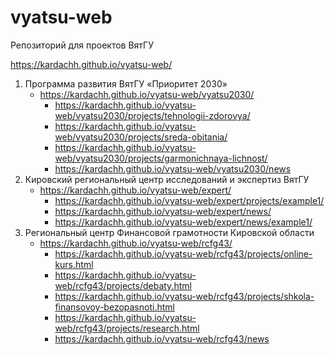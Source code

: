 # vyatsu-web

Репозиторий для проектов ВятГУ

https://kardachh.github.io/vyatsu-web/

1. Программа развития ВятГУ «Приоритет 2030»
   - https://kardachh.github.io/vyatsu-web/vyatsu2030/
       - https://kardachh.github.io/vyatsu-web/vyatsu2030/projects/tehnologii-zdorovya/
       - https://kardachh.github.io/vyatsu-web/vyatsu2030/projects/sreda-obitania/
       - https://kardachh.github.io/vyatsu-web/vyatsu2030/projects/garmonichnaya-lichnost/
       - https://kardachh.github.io/vyatsu-web/vyatsu2030/news
2. Кировский региональный центр исследований и экспертиз ВятГУ
    - https://kardachh.github.io/vyatsu-web/expert/
        - https://kardachh.github.io/vyatsu-web/expert/projects/example1/
        - https://kardachh.github.io/vyatsu-web/expert/news/
        - https://kardachh.github.io/vyatsu-web/expert/news/example1/
3. Региональный центр Финансовой грамотности Кировской области
    - https://kardachh.github.io/vyatsu-web/rcfg43/
        - https://kardachh.github.io/vyatsu-web/rcfg43/projects/online-kurs.html
        - https://kardachh.github.io/vyatsu-web/rcfg43/projects/debaty.html
        - https://kardachh.github.io/vyatsu-web/rcfg43/projects/shkola-finansovoy-bezopasnoti.html
        - https://kardachh.github.io/vyatsu-web/rcfg43/projects/research.html
        - https://kardachh.github.io/vyatsu-web/rcfg43/news
